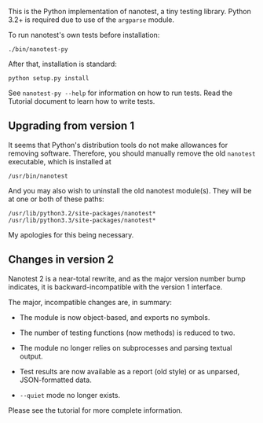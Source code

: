 This is the Python implementation of nanotest, a tiny testing
library. Python 3.2+ is required due to use of the `argparse` module.

To run nanotest's own tests before installation:

    ./bin/nanotest-py

After that, installation is standard:

    python setup.py install

See `nanotest-py --help` for information on how to run tests. Read the
Tutorial document to learn how to write tests.


Upgrading from version 1
------------------------

It seems that Python's distribution tools do not make allowances for
removing software. Therefore, you should manually remove the old
`nanotest` executable, which is installed at

```
/usr/bin/nanotest
```

And you may also wish to uninstall the old nanotest module(s). They
will be at one or both of these paths:

```
/usr/lib/python3.2/site-packages/nanotest*
/usr/lib/python3.3/site-packages/nanotest*
```

My apologies for this being necessary.



Changes in version 2
----------------------------------

Nanotest 2 is a near-total rewrite, and as the major version number
bump indicates, it is backward-incompatible with the version 1
interface.

The major, incompatible changes are, in summary:

* The module is now object-based, and exports no symbols.

* The number of testing functions (now methods) is reduced to two.

* The module no longer relies on subprocesses and parsing textual
  output.
  
* Test results are now available as a report (old style) or as
  unparsed, JSON-formatted data.
  
* `--quiet` mode no longer exists.

Please see the tutorial for more complete information.
